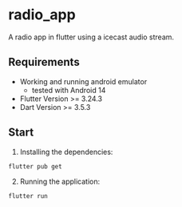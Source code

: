 # radio_app

A radio app in flutter using a icecast audio stream. 

## Requirements 

- Working and running android emulator 
  - tested with Android 14
- Flutter Version >= 3.24.3
- Dart Version >= 3.5.3

## Start

1. Installing the dependencies:
````bash
flutter pub get
````

2. Running the application:
```bash
flutter run
```



